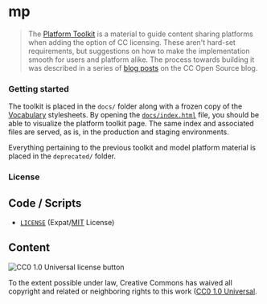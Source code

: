 # mp

> The [Platform Toolkit](creativecommons.org/platform/toolkit/) is a material
> to guide content sharing platforms when adding the option of CC licensing.
> These aren't hard-set requirements, but suggestions on how to make the
> implementation smooth for users and platform alike. The process towards
> building it was described in a series of [blog posts][revamp] on the CC Open
>  Source blog.

[revamp]: https://github.com/creativecommons/mp/pull/62


### Getting started

The toolkit is placed in the `docs/` folder along with a frozen copy of the
[Vocabulary][vocabulary] stylesheets. By opening the
[`docs/index.html`](docs/index.html) file, you should be able to visualize the
platform toolkit page. The same index and associated files are served, as is,
in the production and staging environments.

Everything pertaining to the previous toolkit and model platform material is
placed in the `deprecated/` folder.

[vocabulary]: https://github.com/creativecommons/vocabulary


### License


## Code / Scripts

- [`LICENSE`](LICENSE) (Expat/[MIT][mit] License)

[mit]: http://www.opensource.org/licenses/MIT "The MIT License | Open Source Initiative"


## Content

![CC0 1.0 Universal license button][cc0-png]

To the extent possible under law, Creative Commons has waived all copyright and
related or neighboring rights to this work ([CC0 1.0 Universal][cc0].

[cc0-png]: https://licensebuttons.net/l/zero/1.0/88x31.png "CC0 1.0 Universal license button"
[cc0]: https://creativecommons.org/publicdomain/zero/1.0/ "Creative Commons — CC0 1.0 Universal"
